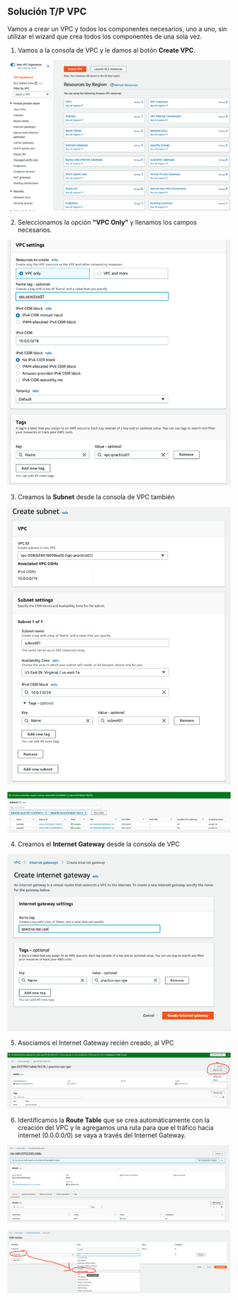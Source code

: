 ## Solución T/P VPC

Vamos a crear un VPC y todos los componentes necesarios, uno a uno, sin utilizar el wizard que crea todos los componentes de una sola vez.

1. Vamos a la consola de VPC y le damos al botón **Create VPC**.

<p align = "center">
<img src = "./Extras/Imagenes/labNetworking/vpc/vpc01.png">
</p>

2. Seleccionamos la opción **"VPC Only"** y llenamos los campos necesarios.

<p align = "center">
<img src = "./Extras/Imagenes/labNetworking/vpc/vpc02.png">
</p>

3. Creamos la **Subnet** desde la consola de VPC también

<p align = "center">
<img src = "./Extras/Imagenes/labNetworking/vpc/vpc03.png">
</p>

<p align = "center">
<img src = "./Extras/Imagenes/labNetworking/vpc/vpc04.png">
</p>

4. Creamos el **Internet Gateway** desde la consola de VPC

<p align = "center">
<img src = "./Extras/Imagenes/labNetworking/vpc/vpc05.png">
</p>

5. Asociamos el Internet Gateway recién creado, al VPC

<p align = "center">
<img src = "./Extras/Imagenes/labNetworking/vpc/vpc06.png">
</p>

6. Identificamos la **Route Table** que se crea automáticamente con la creación del VPC y le agregamos una ruta para que el tráfico hacia internet (0.0.0.0/0) se vaya a través del Internet Gateway.

<p align = "center">
<img src = "./Extras/Imagenes/labNetworking/vpc/vpc07.png">
</p>

<p align = "center">
<img src = "./Extras/Imagenes/labNetworking/vpc/vpc08.png">
</p>